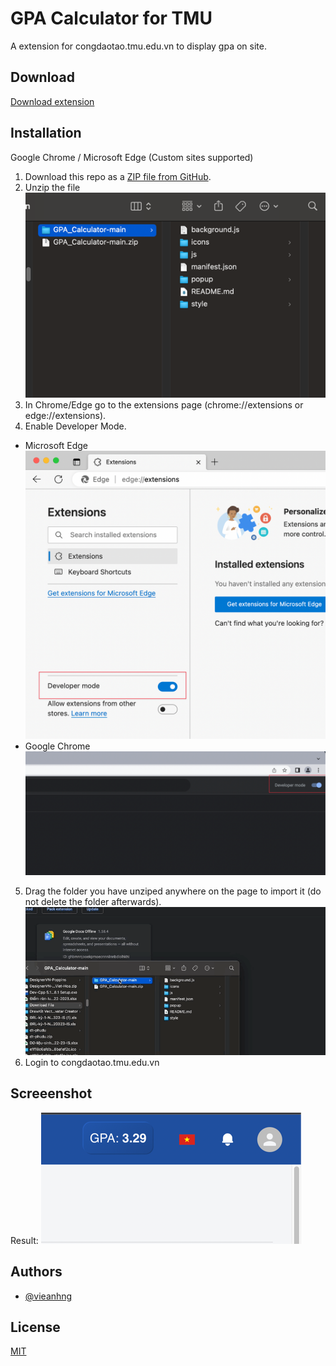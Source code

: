 
# GPA Calculator for TMU

A extension for congdaotao.tmu.edu.vn to display gpa on site.

## Download

[Download extension](https://github.com/vieanhng/GPA_Calculator/archive/refs/heads/main.zip)

## Installation

Google Chrome / Microsoft Edge (Custom sites supported)

1. Download this repo as a [ZIP file from GitHub](https://github.com/vieanhng/GPA_Calculator/archive/refs/heads/main.zip).
2. Unzip the file
![img_3.png](img_3.png)
3. In Chrome/Edge go to the extensions page (chrome://extensions or edge://extensions).
4. Enable Developer Mode.
- Microsoft Edge
![img_4.png](img_4.png)
- Google Chrome
![img_1.png](img_1.png)
5. Drag the folder you have unziped anywhere on the page to import it (do not delete the folder afterwards).
![capture.gif](capture.gif)
6. Login to congdaotao.tmu.edu.vn 
## Screeenshot
Result:
![img.png](img.png)

## Authors

- [@vieanhng](https://www.github.com/vieanhng)


## License

[MIT](https://choosealicense.com/licenses/mit/)

